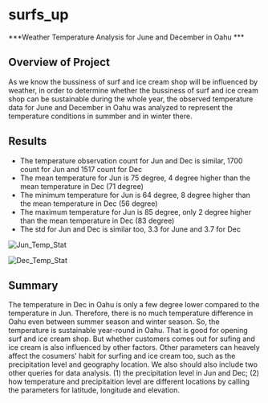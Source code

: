 # surfs_up

***Weather Temperature Analysis for June and December in Oahu ***

## **Overview of Project**
  As we know the bussiness of surf and ice cream shop will be influenced by weather, in order to determine whether the bussiness of surf and ice cream shop can be sustainable during the whole year, the observed temperature data for June and December in Oahu was analyzed to represent the temperature conditions in summber and in winter there.

## **Results**
- The temperature observation count for Jun and Dec is similar, 1700 count for Jun and 1517 count for Dec
- The mean temperature for Jun is 75 degree, 4 degree higher than the mean temperature in Dec (71 degree)
- The minimum temperature for Jun is 64 degree, 8 degree higher than the mean temperature in Dec (56 degree)
- The maximum temperature for Jun is 85 degree, only 2 degree higher than the mean temperature in Dec (83 degree)
- The std for Jun and Dec is similar too, 3.3 for June and 3.7 for Dec

![Jun_Temp_Stat](https://user-images.githubusercontent.com/90361056/141689174-0f1f11e0-71d9-462f-ad4c-1a2bbf43fb7c.PNG)


![Dec_Temp_Stat](https://user-images.githubusercontent.com/90361056/141689180-7683e94e-ef45-4ffb-8781-5fad20400b21.PNG)


## **Summary**
  The temperature in Dec in Oahu is only a few degree lower compared to the temperature in Jun. Therefore, there is no much temperature difference in Oahu even between summer season and winter season. So, the temperature is sustainable year-round in Oahu. That is good for opening surf and ice cream shop. But whether customers comes out for sufing and ice cream is also influenced by other factors. Other parameters can heavely affect the cosumers' habit for surfing and ice cream too, such as the precipitation level and geography location. We also should also include two other queries for data analysis. (1) the precipitation level in Jun and Dec; (2) how temperature and precipitaition level are different locations by calling the parameters for latitude, longitude and elevation. 
